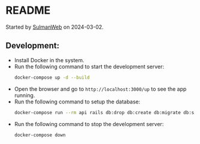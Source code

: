 # README

Started by [SulmanWeb](https://github.com/sulmanweb) on 2024-03-02.

## Development:

- Install Docker in the system.
- Run the following command to start the development server:
  ```bash
  docker-compose up -d --build
  ```
- Open the browser and go to `http://localhost:3000/up` to see the app running.
- Run the following command to setup the database:
  ```bash
  docker-compose run --rm api rails db:drop db:create db:migrate db:seed
  ```
- Run the following command to stop the development server:
  ```bash
  docker-compose down
  ```
